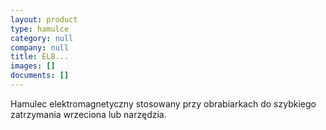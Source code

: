 ```yaml
---
layout: product
type: hamulce
category: null
company: null
title: ELB...
images: []
documents: []
---
```

Hamulec elektromagnetyczny stosowany przy obrabiarkach do szybkiego zatrzymania wrzeciona lub narzędzia.